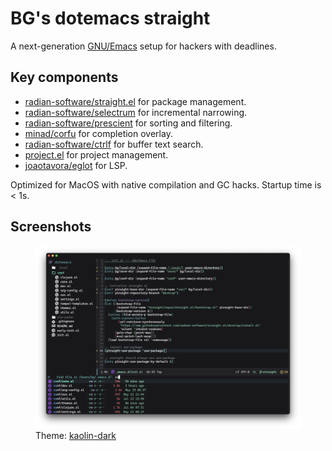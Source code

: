 # BG's dotemacs straight

A next-generation [GNU/Emacs](https://www.gnu.org/software/emacs/) setup for hackers with deadlines.

## Key components

* [radian-software/straight.el](https://github.com/radian-software/straight.el) for package management.
* [radian-software/selectrum](https://github.com/radian-software/selectrum) for incremental narrowing.
* [radian-software/prescient](https://github.com/radian-software/prescient.el) for sorting and filtering.
* [minad/corfu](https://github.com/minad/corfu) for completion overlay.
* [radian-software/ctrlf](https://github.com/radian-software/ctrlf) for buffer text search.
* [project.el](https://github.com/emacs-mirror/emacs/blob/master/lisp/progmodes/project.el) for project management.
* [joaotavora/eglot](https://github.com/joaotavora/eglot) for LSP.

Optimized for MacOS with native compilation and GC hacks. Startup time is < 1s.

## Screenshots

<p>
    <figure>
        <img src="/screenshots/pic1.png" alt="Screenshot of my GNU/Emacs setup." title="GNU/Emacs" />
        <figcaption>Theme: <a href="https://github.com/ogdenwebb/emacs-kaolin-themes">kaolin-dark</a></figcaption>
    </figure>
</p>
